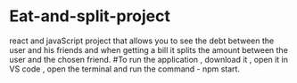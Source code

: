 # Eat-and-split-project
react and javaScript project that allows you to see the debt between the user and his friends and when getting a bill it splits the amount between the user and
the chosen friend.
#To run the application , download it , open it in VS code , open the terminal and run the command - npm start.
